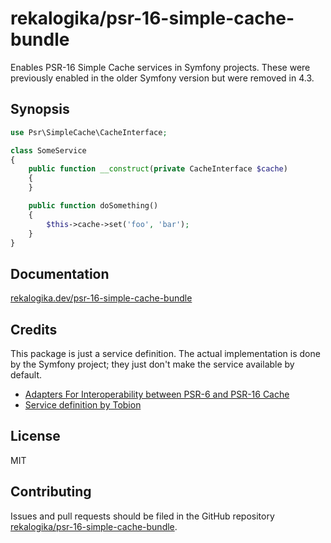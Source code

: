 # rekalogika/psr-16-simple-cache-bundle

Enables PSR-16 Simple Cache services in Symfony projects. These were previously
enabled in the older Symfony version but were removed in 4.3.

## Synopsis

```php
use Psr\SimpleCache\CacheInterface;

class SomeService
{
    public function __construct(private CacheInterface $cache)
    {
    }

    public function doSomething()
    {
        $this->cache->set('foo', 'bar');
    }
}
```

## Documentation

[rekalogika.dev/psr-16-simple-cache-bundle](https://rekalogika.dev/psr-16-simple-cache-bundle)

## Credits

This package is just a service definition. The actual implementation is done by
the Symfony project; they just don't make the service available by default.

* [Adapters For Interoperability between PSR-6 and PSR-16 Cache](https://symfony.com/doc/current/components/cache/psr6_psr16_adapters.html)
* [Service definition by Tobion](https://github.com/symfony/symfony/issues/28918#issuecomment-433489302)

## License

MIT

## Contributing

Issues and pull requests should be filed in the GitHub repository
[rekalogika/psr-16-simple-cache-bundle](https://github.com/rekalogika/psr-16-simple-cache-bundle).